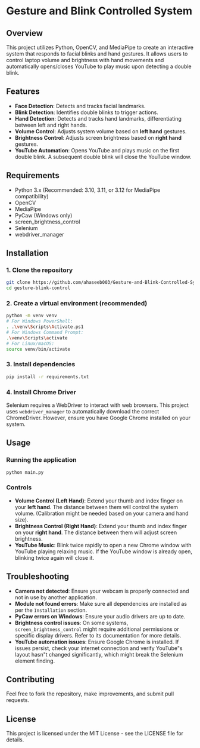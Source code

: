 # Gesture and Blink Controlled System

## Overview
This project utilizes Python, OpenCV, and MediaPipe to create an interactive system that responds to facial blinks and hand gestures. It allows users to control laptop volume and brightness with hand movements and automatically opens/closes YouTube to play music upon detecting a double blink.

## Features
- **Face Detection**: Detects and tracks facial landmarks.
- **Blink Detection**: Identifies double blinks to trigger actions.
- **Hand Detection**: Detects and tracks hand landmarks, differentiating between left and right hands.
- **Volume Control**: Adjusts system volume based on **left hand** gestures.
- **Brightness Control**: Adjusts screen brightness based on **right hand** gestures.
- **YouTube Automation**: Opens YouTube and plays music on the first double blink. A subsequent double blink will close the YouTube window.

## Requirements
- Python 3.x (Recommended: 3.10, 3.11, or 3.12 for MediaPipe compatibility)
- OpenCV
- MediaPipe
- PyCaw (Windows only)
- screen_brightness_control
- Selenium
- webdriver_manager

## Installation

### 1. Clone the repository
```bash
git clone https://github.com/ahaseeb003/Gesture-and-Blink-Controlled-System.git
cd gesture-blink-control
```

### 2. Create a virtual environment (recommended)
```bash
python -m venv venv
# For Windows PowerShell:
. .\venv\Scripts\Activate.ps1
# For Windows Command Prompt:
.\venv\Scripts\activate
# For Linux/macOS:
source venv/bin/activate
```

### 3. Install dependencies
```bash
pip install -r requirements.txt
```

### 4. Install Chrome Driver
Selenium requires a WebDriver to interact with web browsers. This project uses `webdriver_manager` to automatically download the correct ChromeDriver. However, ensure you have Google Chrome installed on your system.

## Usage

### Running the application
```bash
python main.py
```

### Controls
- **Volume Control (Left Hand)**: Extend your thumb and index finger on your **left hand**. The distance between them will control the system volume. (Calibration might be needed based on your camera and hand size).
- **Brightness Control (Right Hand)**: Extend your thumb and index finger on your **right hand**. The distance between them will adjust screen brightness.
- **YouTube Music**: Blink twice rapidly to open a new Chrome window with YouTube playing relaxing music. If the YouTube window is already open, blinking twice again will close it.

## Troubleshooting
- **Camera not detected**: Ensure your webcam is properly connected and not in use by another application.
- **Module not found errors**: Make sure all dependencies are installed as per the `Installation` section.
- **PyCaw errors on Windows**: Ensure your audio drivers are up to date.
- **Brightness control issues**: On some systems, `screen_brightness_control` might require additional permissions or specific display drivers. Refer to its documentation for more details.
- **YouTube automation issues**: Ensure Google Chrome is installed. If issues persist, check your internet connection and verify YouTube\"s layout hasn\"t changed significantly, which might break the Selenium element finding.

## Contributing
Feel free to fork the repository, make improvements, and submit pull requests.

## License
This project is licensed under the MIT License - see the LICENSE file for details.

